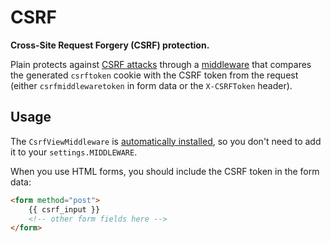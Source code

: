 # CSRF

**Cross-Site Request Forgery (CSRF) protection.**

Plain protects against [CSRF attacks](https://en.wikipedia.org/wiki/Cross-site_request_forgery) through a [middleware](middleware.py) that compares the generated `csrftoken` cookie with the CSRF token from the request (either `csrfmiddlewaretoken` in form data or the `X-CSRFToken` header).

## Usage

The `CsrfViewMiddleware` is [automatically installed](../internal/handlers/base.py#BUILTIN_BEFORE_MIDDLEWARE), so you don't need to add it to your `settings.MIDDLEWARE`.

When you use HTML forms, you should include the CSRF token in the form data:

```html
<form method="post">
    {{ csrf_input }}
    <!-- other form fields here -->
</form>
```
